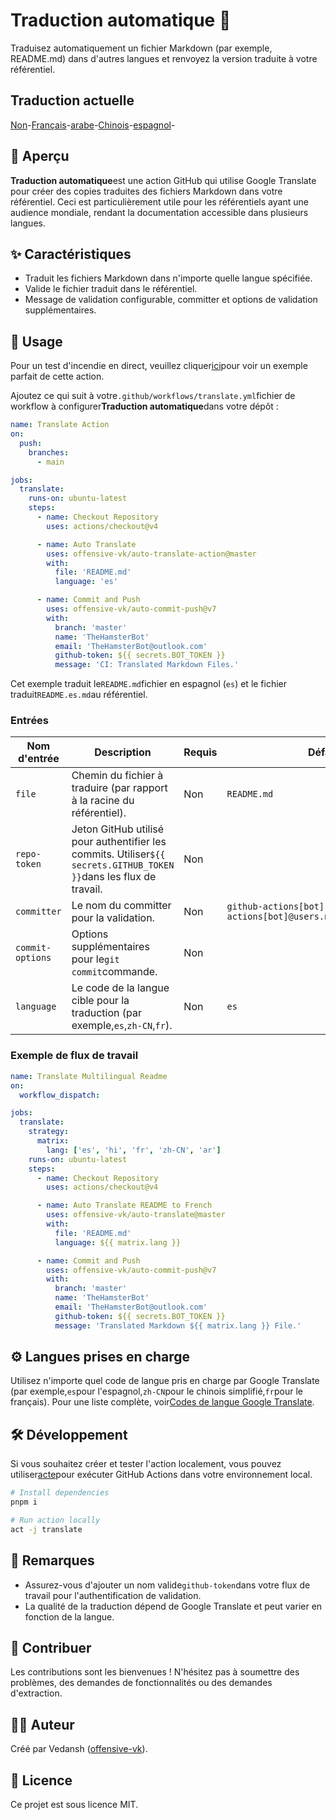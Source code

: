 # Traduction automatique 📘

Traduisez automatiquement un fichier Markdown (par exemple, README.md) dans d'autres langues et renvoyez la version traduite à votre référentiel.

## Traduction actuelle

[Non](./README.hi.md)-[Français](./README.fr.md)-[arabe](./README.ar.md)-[Chinois](./README.zh-CN.md)-[espagnol](./README.es.md)-

## 📖 Aperçu

**Traduction automatique**est une action GitHub qui utilise Google Translate pour créer des copies traduites des fichiers Markdown dans votre référentiel. Ceci est particulièrement utile pour les référentiels ayant une audience mondiale, rendant la documentation accessible dans plusieurs langues.

## ✨ Caractéristiques

-   Traduit les fichiers Markdown dans n'importe quelle langue spécifiée.
-   Valide le fichier traduit dans le référentiel.
-   Message de validation configurable, committer et options de validation supplémentaires.

## 🚀 Usage

Pour un test d'incendie en direct, veuillez cliquer[ici](https://github.com/offensive-vk/auto-translate/tree/master/.github/workflows/test.yml)pour voir un exemple parfait de cette action.

Ajoutez ce qui suit à votre`.github/workflows/translate.yml`fichier de workflow à configurer**Traduction automatique**dans votre dépôt :

```yaml
name: Translate Action
on:
  push:
    branches:
      - main

jobs:
  translate:
    runs-on: ubuntu-latest
    steps:
      - name: Checkout Repository
        uses: actions/checkout@v4

      - name: Auto Translate
        uses: offensive-vk/auto-translate-action@master
        with:
          file: 'README.md'
          language: 'es'

      - name: Commit and Push
        uses: offensive-vk/auto-commit-push@v7
        with: 
          branch: 'master'
          name: 'TheHamsterBot'
          email: 'TheHamsterBot@outlook.com'
          github-token: ${{ secrets.BOT_TOKEN }}
          message: 'CI: Translated Markdown Files.'
```

Cet exemple traduit le`README.md`fichier en espagnol (`es`) et le fichier traduit`README.es.md`au référentiel.

### Entrées

| Nom d'entrée     | Description                                                                                                        | Requis | Défaut                                                               |
| ---------------- | ------------------------------------------------------------------------------------------------------------------ | ------ | -------------------------------------------------------------------- |
| `file`           | Chemin du fichier à traduire (par rapport à la racine du référentiel).                                             | Non    | `README.md`                                                          |
| `repo-token`     | Jeton GitHub utilisé pour authentifier les commits. Utiliser`${{ secrets.GITHUB_TOKEN }}`dans les flux de travail. | Non    |                                                                      |
| `committer`      | Le nom du committer pour la validation.                                                                            | Non    | `github-actions[bot] <github-actions[bot]@users.noreply.github.com>` |
| `commit-options` | Options supplémentaires pour le`git commit`commande.                                                               | Non    |                                                                      |
| `language`       | Le code de la langue cible pour la traduction (par exemple,`es`,`zh-CN`,`fr`).                                     | Non    | `es`                                                                 |

### Exemple de flux de travail

```yaml
name: Translate Multilingual Readme
on:
  workflow_dispatch:

jobs:
  translate:
    strategy:
      matrix:
        lang: ['es', 'hi', 'fr', 'zh-CN', 'ar']
    runs-on: ubuntu-latest
    steps:
      - name: Checkout Repository
        uses: actions/checkout@v4

      - name: Auto Translate README to French
        uses: offensive-vk/auto-translate@master
        with:
          file: 'README.md'
          language: ${{ matrix.lang }}

      - name: Commit and Push
        uses: offensive-vk/auto-commit-push@v7
        with: 
          branch: 'master'
          name: 'TheHamsterBot'
          email: 'TheHamsterBot@outlook.com'
          github-token: ${{ secrets.BOT_TOKEN }}
          message: 'Translated Markdown ${{ matrix.lang }} File.'
```

## ⚙️ Langues prises en charge

Utilisez n'importe quel code de langue pris en charge par Google Translate (par exemple,`es`pour l'espagnol,`zh-CN`pour le chinois simplifié,`fr`pour le français). Pour une liste complète, voir[Codes de langue Google Translate](https://cloud.google.com/translate/docs/languages).

## 🛠 Développement

Si vous souhaitez créer et tester l'action localement, vous pouvez utiliser[acte](https://github.com/nektos/act)pour exécuter GitHub Actions dans votre environnement local.

```bash
# Install dependencies
pnpm i

# Run action locally
act -j translate
```

## 📝 Remarques

-   Assurez-vous d'ajouter un nom valide`github-token`dans votre flux de travail pour l'authentification de validation.
-   La qualité de la traduction dépend de Google Translate et peut varier en fonction de la langue.

## 🤝 Contribuer

Les contributions sont les bienvenues ! N'hésitez pas à soumettre des problèmes, des demandes de fonctionnalités ou des demandes d'extraction.

## 🧑‍💻 Auteur

Créé par Vedansh ([offensive-vk](https://github.com/offensive-vk)).

## 📜 Licence

Ce projet est sous licence MIT.
